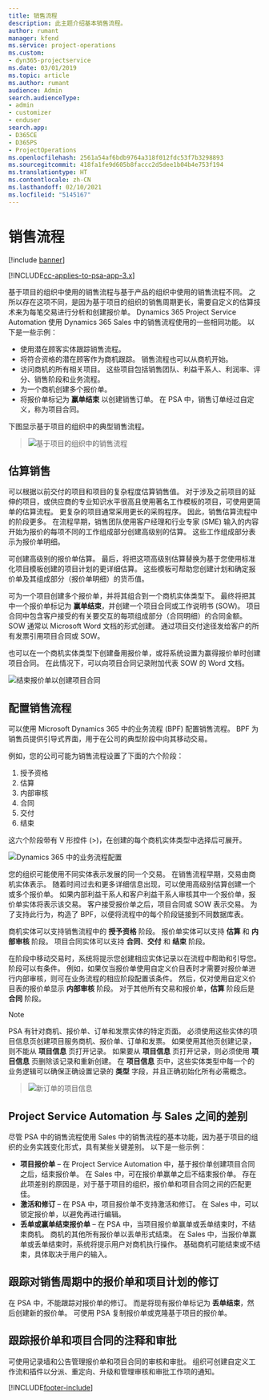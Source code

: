 ```yaml
---
title: 销售流程
description: 此主题介绍基本销售流程。
author: rumant
manager: kfend
ms.service: project-operations
ms.custom:
- dyn365-projectservice
ms.date: 03/01/2019
ms.topic: article
ms.author: rumant
audience: Admin
search.audienceType:
- admin
- customizer
- enduser
search.app:
- D365CE
- D365PS
- ProjectOperations
ms.openlocfilehash: 2561a54af6bdb9764a318f012fdc53f7b3298893
ms.sourcegitcommit: 418fa1fe9d605b8faccc2d5dee1b04b4e753f194
ms.translationtype: HT
ms.contentlocale: zh-CN
ms.lasthandoff: 02/10/2021
ms.locfileid: "5145167"
---
```

# <a name="sales-processes"></a>销售流程

[!include [banner](../includes/psa-now-project-operations.md)]

[!INCLUDE[cc-applies-to-psa-app-3.x](../includes/cc-applies-to-psa-app-3x.md)]

基于项目的组织中使用的销售流程与基于产品的组织中使用的销售流程不同。 之所以存在这项不同，是因为基于项目的组织的销售周期更长，需要自定义的估算技术来为每笔交易进行分析和创建报价单。 Dynamics 365 Project Service Automation 使用 Dynamics 365 Sales 中的销售流程使用的一些相同功能。 以下是一些示例：

- 使用潜在顾客实体跟踪销售流程。
- 将符合资格的潜在顾客作为商机跟踪。 销售流程也可以从商机开始。
- 访问商机的所有相关项目。 这些项目包括销售团队、利益干系人、利润率、评分、销售阶段和业务流程。
- 为一个商机创建多个报价单。
- 将报价单标记为 **赢单结束** 以创建销售订单。 在 PSA 中，销售订单经过自定义，称为项目合同。

下图显示基于项目的组织中的典型销售流程。

> ![基于项目的组织中的销售流程](media/basic-guide-1.png)

## <a name="estimating-a-sale"></a>估算销售
可以根据以前交付的项目和项目的复杂程度估算销售值。 对于涉及之前项目的延伸的项目，或供应商的专业知识水平很高且使用著名工作模板的项目，可使用更简单的估算流程。 更复杂的项目通常采用更长的采购程序。 因此，销售估算流程中的阶段更多。 在流程早期，销售团队使用客户经理和行业专家 (SME) 输入的内容开始为报价的每项不同的工作组成部分创建高级别的估算。 这些工作组成部分表示为报价单明细。 

可创建高级别的报价单估算。 最后，将把这项高级别估算替换为基于您使用标准化项目模板创建的项目计划的更详细估算。 这些模板可帮助您创建计划和确定报价单及其组成部分（报价单明细）的货币值。 

可为一个项目创建多个报价单，并将其组合到一个商机实体类型下。 最终将把其中一个报价单标记为 **赢单结束**，并创建一个项目合同或工作说明书 (SOW)。 项目合同中包含客户接受的有关要交互的每项组成部分（合同明细）的合同金额。 SOW 通常以 Microsoft Word 文档的形式创建。 通过项目交付途径发给客户的所有发票引用项目合同或 SOW。

也可以在一个商机实体类型下创建备用报价单，或将系统设置为赢得报价单时创建项目合同。 在此情况下，可以向项目合同记录附加代表 SOW 的 Word 文档。

![结束报价单以创建项目合同](media/basic-guide-2.png)

## <a name="configuring-the-sales-process"></a>配置销售流程
可以使用 Microsoft Dynamics 365 中的业务流程 (BPF) 配置销售流程。 BPF 为销售员提供引导式界面，用于在公司的典型阶段中向其移动交易。

例如，您的公司可能为销售流程设置了下面的六个阶段：

1. 授予资格
2. 估算
3. 内部审核
4. 合同
5. 交付
6. 结束

这六个阶段带有 V 形控件 (\>)，在创建的每个商机实体类型中选择后可展开。

![Dynamics 365 中的业务流程配置](media/basic-guide-3.png)
 
您的组织可能使用不同实体表示发展的同一个交易。 在销售流程早期，交易由商机实体表示。 随着时间过去和更多详细信息出现，可以使用高级别估算创建一个或多个报价单。 如果内部利益干系人和客户利益干系人审核其中一个报价单，报价单实体将表示该交易。 客户接受报价单之后，项目合同或 SOW 表示交易。 为了支持此行为，构造了 BPF，以便将流程中的每个阶段链接到不同数据库表。

商机实体可以支持销售流程中的 **授予资格** 阶段。 报价单实体可以支持 **估算** 和 **内部审核** 阶段。 项目合同实体可以支持 **合同**、**交付** 和 **结束** 阶段。

在阶段中移动交易时，系统将提示您创建相应实体记录以在流程中帮助和引导您。 阶段可以有条件。 例如，如果仅当报价单使用自定义价目表时才需要对报价单进行内部审核，则可在业务流程的相应阶段配置该条件。 然后，仅对使用自定义价目表的报价单显示 **内部审核** 阶段。 对于其他所有交易和报价单，**估算** 阶段后是 **合同** 阶段。

> [!NOTE]
> PSA 有针对商机、报价单、订单和发票实体的特定页面。 必须使用这些实体的项目信息页创建项目服务商机、报价单、订单和发票。 如果使用其他页创建记录，则不能从 **项目信息** 页打开记录。 如果要从 **项目信息** 页打开记录，则必须使用 **项目信息** 页删除该记录和重新创建。 在 **项目信息** 页中，这些实体类型中每一个的业务逻辑可以确保正确设置记录的 **类型** 字段，并且正确初始化所有必需概念。

> ![新订单的项目信息](media/basic-guide-4.png)
 
## <a name="differences-between-project-service-automation-and-sales"></a>Project Service Automation 与 Sales 之间的差别
尽管 PSA 中的销售流程使用 Sales 中的销售流程的基本功能，因为基于项目的组织的业务实践变化形式，具有某些关键差别。 以下是一些示例：

- **项目报价单** – 在 Project Service Automation 中，基于报价单创建项目合同之后，结束报价单。 在 Sales 中，可在报价单赢单之后不结束报价单。 存在此项差别的原因是，对于基于项目的组织，报价单和项目合同之间的匹配更佳。 
- **激活和修订** – 在 PSA 中，项目报价单不支持激活和修订。 在 Sales 中，可以锁定报价单，以避免再进行编辑。
- **丢单或赢单结束报价单** – 在 PSA 中，当项目报价单赢单或丢单结束时，不结束商机。 商机的其他所有报价单以丢单形式结束。 在 Sales 中，当报价单赢单或丢单结束时，系统将提示用户对商机执行操作。 基础商机可能结束或不结束，具体取决于用户的输入。

## <a name="tracking-revisions-to-quotes-and-project-plans-in-the-sales-cycle"></a>跟踪对销售周期中的报价单和项目计划的修订
在 PSA 中，不能跟踪对报价单的修订。 而是将现有报价单标记为 **丢单结束**，然后创建新的报价单。 可使用 PSA 复制报价单或克隆基于项目的报价单。

## <a name="tracking-comments-and-approvals-of-quotes-and-project-contracts"></a>跟踪报价单和项目合同的注释和审批
可使用记录墙和公告管理报价单和项目合同的审核和审批。 组织可创建自定义工作流和插件以分派、重定向、升级和管理审核和审批工作项的通知。


[!INCLUDE[footer-include](../includes/footer-banner.md)]